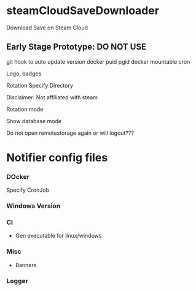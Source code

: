 # steamCloudSaveDownloader
Download Save on Steam Cloud

## Early Stage Prototype: DO NOT USE


git hook to auto update version
docker puid pgid
docker mountable cron

Logo, badges

Rotation
Specify Directory

Disclaimer: Not affiliated with steam

Rotation mode

Show database mode

Do not open remotestorage again or will logout???

# Notifier config files


### DOcker
Specify CronJob

### Windows Version

### CI
- Gen executable for linux/windows

### Misc
- Banners

### Logger
